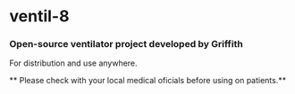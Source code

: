 # ventil-8

### Open-source ventilator project developed by Griffith 

For distribution and use anywhere. 

** Please check with your local medical oficials before using on patients.**
